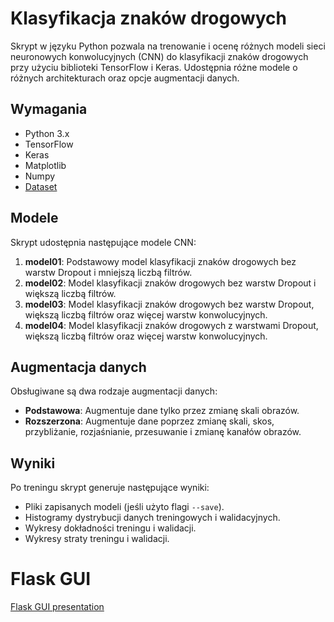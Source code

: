 # Klasyfikacja znaków drogowych

Skrypt w języku Python pozwala na trenowanie i ocenę różnych modeli sieci neuronowych konwolucyjnych (CNN) do klasyfikacji znaków drogowych przy użyciu biblioteki TensorFlow i Keras. Udostępnia różne modele o różnych architekturach oraz opcje augmentacji danych.

## Wymagania

- Python 3.x
- TensorFlow
- Keras
- Matplotlib
- Numpy
- [Dataset](https://www.kaggle.com/datasets/kasia12345/polish-traffic-signs-dataset/data)

## Modele

Skrypt udostępnia następujące modele CNN:

1. **model01**: Podstawowy model klasyfikacji znaków drogowych bez warstw Dropout i mniejszą liczbą filtrów.
2. **model02**: Model klasyfikacji znaków drogowych bez warstw Dropout i większą liczbą filtrów.
3. **model03**: Model klasyfikacji znaków drogowych bez warstw Dropout, większą liczbą filtrów oraz więcej warstw konwolucyjnych.
4. **model04**: Model klasyfikacji znaków drogowych z warstwami Dropout, większą liczbą filtrów oraz więcej warstw konwolucyjnych.

## Augmentacja danych

Obsługiwane są dwa rodzaje augmentacji danych:

- **Podstawowa**: Augmentuje dane tylko przez zmianę skali obrazów.
- **Rozszerzona**: Augmentuje dane poprzez zmianę skali, skos, przybliżanie, rozjaśnianie, przesuwanie i zmianę kanałów obrazów.

## Wyniki

Po treningu skrypt generuje następujące wyniki:

- Pliki zapisanych modeli (jeśli użyto flagi `--save`).
- Histogramy dystrybucji danych treningowych i walidacyjnych.
- Wykresy dokładności treningu i walidacji.
- Wykresy straty treningu i walidacji.


# Flask GUI
[Flask GUI presentation](https://www.youtube.com/watch?v=R_KeMPKFlBg)
